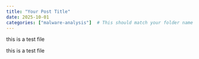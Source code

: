 ```yaml
---
title: "Your Post Title"
date: 2025-10-01
categories: ["malware-analysis"]  # This should match your folder name
---
```




this is a test file 


this is a test file 
